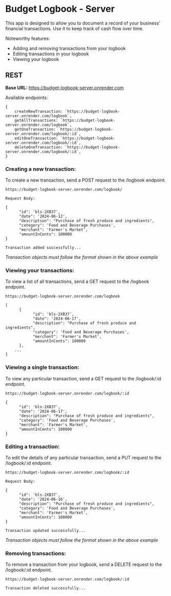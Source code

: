 # Budget Logbook - Server

This app is designed to allow you to document a record of your business' financial transactions. Use it to keep track of cash flow over time.

Noteworthy features:

- Adding and removing transactions from your logbook
- Editing transactions in your logbook
- Viewing your logbook

## REST
**Base URL:** https://budget-logbook-server.onrender.com

Available endpoints:
```
{
    createNewTransaction: `https://budget-logbook-server.onrender.com/logbook`,
    getAllTransactions: `https://budget-logbook-server.onrender.com/logbook`,
    getOneTransaction: `https://budget-logbook-server.onrender.com/logbook/:id`,
    editOneTransaction: `https://budget-logbook-server.onrender.com/logbook/:id`,
    deleteOneTransaction: `https://budget-logbook-server.onrender.com/logbook/:id`,
}
```

### Creating a new transaction:
To create a new transaction, send a POST request to the /logbook endpoint.
```
https://budget-logbook-server.onrender.com/logbook/
```
```
Request Body:

{
      "id": 'bls-2XB37',
      "date": '2024-06-12',
      "description": "Purchase of fresh produce and ingredients",
      "category": 'Food and Beverage Purchases',
      "merchant": 'Farmer's Market',
      "amountInCents": 100000
}
```
```
Transaction added successfully...
```
*Transaction objects must follow the format shown in the above example*

### Viewing your transactions:
To view a list of all transactions, send a GET request to the /logbook endpoint.
```
https://budget-logbook-server.onrender.com/logbook
```
```
[
      {
            "id": 'bls-2XB37',
            "date": '2024-06-17',
            "description": "Purchase of fresh produce and ingredients",
            "category": 'Food and Beverage Purchases',
            "merchant": 'Farmer's Market',
            "amountInCents": 100000
      },
    ...
]
```

### Viewing a single transaction:
To view any particular transaction, send a GET request to the /logbook/:id endpoint.
```
https://budget-logbook-server.onrender.com/logbook/:id
```
```
{
      "id": 'bls-2XB37',
      "date": '2024-06-17',
      "description": "Purchase of fresh produce and ingredients",
      "category": 'Food and Beverage Purchases',
      "merchant": 'Farmer's Market',
      "amountInCents": 100000
}
```

### Editing a transaction:
To edit the details of any particular transaction, send a PUT request to the /logbook/:id endpoint.
```
https://budget-logbook-server.onrender.com/logbook/:id
```
```
Request Body:

{
      "id": 'bls-2XB37',
      "date": '2024-06-16',
      "description": "Purchase of fresh produce and ingredients",
      "category": 'Food and Beverage Purchases',
      "merchant": 'Farmer's Market',
      "amountInCents": 100000
}
```
```
Transaction updated successfully...
```
*Transaction objects must follow the format shown in the above example*

### Removing transactions:
To remove a transaction from your logbook, send a DELETE request to the /logbook/:id endpoint.
```
https://budget-logbook-server.onrender.com/logbook/:id
```
```
Transaction deleted successfully...
```
